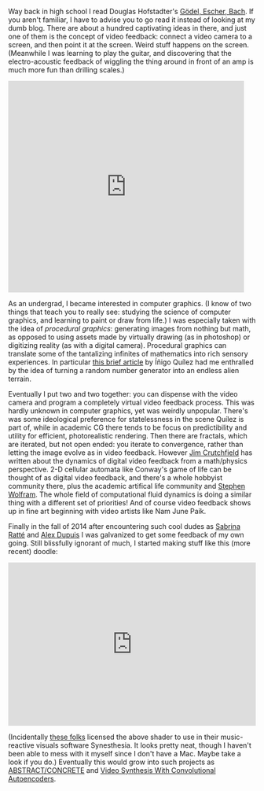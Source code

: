 <!--
.. title: Video Feedback
.. slug: video-feedback
.. date: 2017-01-11 22:08:22 UTC-05:00
.. tags:
.. category:
.. link:
.. description:
.. type: text
-->

Way back in high school I read Douglas Hofstadter's [Gödel, Escher, Bach](https://archive.org/details/GEBen_201404). If you aren't familiar, I have to advise you to go read it instead of looking at my dumb blog. There are about a hundred captivating ideas in there, and just one of them is the concept of video feedback: connect a video camera to a screen, and then point it at the screen. Weird stuff happens on the screen. (Meanwhile I was learning to play the guitar, and discovering that the electro-acoustic feedback of wiggling the thing around in front of an amp is much more fun than drilling scales.)

<iframe src='https://archive.org/stream/GEBen_201404/GEBen?ui=embed#page/n496/mode/1up' width='480px' height='430px' frameborder='0' ></iframe>

As an undergrad, I became interested in computer graphics. (I know of two things that teach you to really see: studying the science of computer graphics, and learning to paint or draw from life.) I was especially taken with the idea of *procedural graphics*: generating images from nothing but math, as opposed to using assets made by virtually drawing (as in photoshop) or digitizing reality (as with a digital camera). Procedural graphics can translate some of the tantalizing infinites of mathematics into rich sensory experiences. In particular [this brief article](http://www.iquilezles.org/www/articles/warp/warp.htm) by Íñigo Quílez had me enthralled by the idea of turning a random number generator into an endless alien terrain.

Eventually I put two and two together: you can dispense with the video camera and program a completely virtual video feedback process. This was hardly unknown in computer graphics, yet was weirdly unpopular. There's was some ideological preference for statelessness in the scene Quílez is part of, while in academic CG there tends to be focus on predictibility and utility for efficient, photorealistic rendering. Then there are fractals, which are iterated, but not open ended: you iterate to convergence, rather than letting the image evolve as in video feedback. However [Jim Crutchfield](http://csc.ucdavis.edu/~chaos/) has written about the dynamics of digital video feedback from a math/physics perspective. 2-D cellular automata like Conway's game of life can be thought of as digital video feedback, and there's a whole hobbyist community there, plus the academic artifical life community and [Stephen Wolfram](http://www.wolframscience.com/). The whole field of computational fluid dynamics is doing a similar thing with a different set of priorities! And of course video feedback shows up in fine art beginning with video artists like Nam June Paik.

Finally in the fall of 2014 after encountering such cool dudes as [Sabrina Ratté](http://sabrinaratte.com/) and [Alex Dupuis](http://www.alexanderdupuis.com/) I was galvanized to get some feedback of my own going. Still blissfully ignorant of much, I started making stuff like this (more recent) doodle:

<iframe width="100%" height="332" frameborder="0" src="https://www.shadertoy.com/embed/MdcSW8?gui=true&t=10&paused=true&muted=false" allowfullscreen></iframe>

(Incidentally [these folks](https://synesthesia.live/) licensed the above shader to use in their music-reactive visuals software Synesthesia. It looks pretty neat, though I haven't been able to mess with it myself since I don't have a Mac. Maybe take a look if you do.) Eventually this would grow into such projects as [ABSTRACT/CONCRETE](../abstract-concrete/) and [Video Synthesis With Convolutional Autoencoders](../convnet-video-feedback/).
